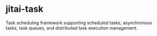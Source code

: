 # jitai-task
Task scheduling framework supporting scheduled tasks, asynchronous tasks, task queues, and distributed task execution management.
